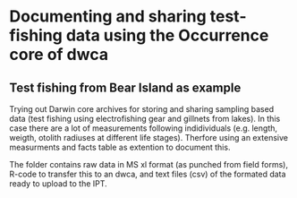 # Documenting and sharing test-fishing data using the Occurrence core of dwca
## Test fishing from Bear Island as example 

Trying out Darwin core archives for storing and sharing sampling based data (test fishing using electrofishing gear and gillnets from lakes). In this case there are a lot of measurements following indidividuals (e.g. length, weigth, otolith radiuses at different life stages). Therfore using an extensive measurments and facts table as extention to document this.

The folder contains raw data in MS xl format (as punched from field forms), R-code to transfer this to an dwca, and text files (csv) of the formated data ready to upload to the IPT. 
